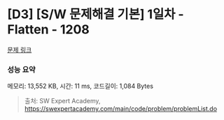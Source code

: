 # [D3] [S/W 문제해결 기본] 1일차 - Flatten - 1208 

[문제 링크](https://swexpertacademy.com/main/code/problem/problemDetail.do?contestProbId=AV139KOaABgCFAYh) 

### 성능 요약

메모리: 13,552 KB, 시간: 11 ms, 코드길이: 1,084 Bytes



> 출처: SW Expert Academy, https://swexpertacademy.com/main/code/problem/problemList.do